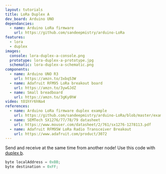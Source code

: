 ```yaml
---
layout: tutorials
title: LoRa Duplex A
dev_board: Arduino UNO
dependancies:
  - name: Arduino LoRa firmware
    url: https://github.com/sandeepmistry/arduino-LoRa
features:
  - lora
  - duplex
images:
  console: lora-duplex-a-console.png
  prototype: lora-duplex-a-prototype.jpg
  schematic: lora-duplex-a-schematic.png
components:
  - name: Arduino UNO R3
    url: https://amzn.to/3xbq53W
  - name: Adafruit RFM95 LoRa breakout board
    url: https://amzn.to/3ywGJdZ
  - name: Small breadboard
    url: https://amzn.to/3gKy0hW
video: tO1hYr6hNa4
references:
  - name: Arduino LoRa firmware duplex example
    url: https://github.com/sandeepmistry/arduino-LoRa/blob/master/examples/LoRaDuplex/LoRaDuplex.ino
  - name: SEMTech SX1276/77/78/79 datasheet
    url: https://www.mouser.com/datasheet/2/761/sx1276-1278113.pdf
  - name: Adafruit RFM95W LoRa Radio Transceiver Breakout
    url: https://www.adafruit.com/product/3072
---
```


Send and receive at the same time from another node! Use this code with [duplex b](lora-duplex-b).

```c
byte localAddress = 0xBB;
byte destination = 0xFF;
```
